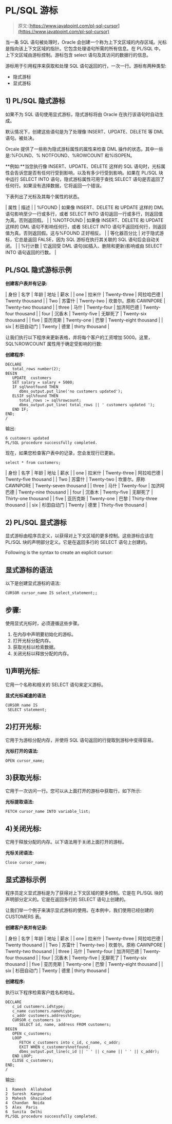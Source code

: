 # PL/SQL 游标

> 原文:[https://www.javatpoint.com/pl-sql-cursor](https://www.javatpoint.com/pl-sql-cursor)

当一条 SQL 语句被处理时，Oracle 会创建一个称为上下文区域的内存区域。光标是指向该上下文区域的指针。它包含处理语句所需的所有信息。在 PL/SQL 中，上下文区域由游标控制。游标包含 select 语句及其访问的数据行的信息。

游标用于引用程序来获取和处理 SQL 语句返回的行，一次一行。游标有两种类型:

*   隐式游标
*   显式游标

## 1) PL/SQL 隐式游标

如果不为 SQL 语句使用显式游标，隐式游标将由 Oracle 在执行该语句时自动生成。

默认情况下，创建这些语句是为了处理像 INSERT、UPDATE、DELETE 等 DML 语句。被处决。

Orcale 提供了一些称为隐式游标属性的属性来检查 DML 操作的状态。其中一些是:%FOUND、% NOTFOUND、%ROWCOUNT 和%ISOPEN。

**例如:**当您执行像 INSERT、UPDATE、DELETE 这样的 SQL 语句时，光标属性会告诉您是否有任何行受到影响，以及有多少行受到影响。如果在 PL/SQL 块中运行 SELECT INTO 语句，隐式游标属性可用于查找 SELECT 语句是否返回了任何行。如果没有选择数据，它将返回一个错误。

下表列出了光标及其每个属性的状态。

| 属性 | 描述 |
| %FOUND | 如果像 INSERT、DELETE 和 UPDATE 这样的 DML 语句影响至少一行或多行，或者 SELECT INTO 语句返回一行或多行，则返回值为真。否则返回假。 |
| %NOTFOUND | 如果像 INSERT、DELETE 和 UPDATE 这样的 DML 语句不影响任何行，或者 SELECT INTO 语句不返回任何行，则返回值为真。否则返回假。这与%FOUND 正好相反。 |
| 等化器百分比 | 对于隐式游标，它总是返回 FALSE，因为 SQL 游标在执行其关联的 SQL 语句后会自动关闭。 |
| %行计数 | 它返回受 DML 语句(如插入、删除和更新)影响或由 SELECT INTO 语句返回的行数。 |

## PL/SQL 隐式游标示例

**创建客户表并有记录:**

| 身份 | 名字 | 年龄 | 地址 | 薪水 |
| one | 拉米什 | Twenty-three | 阿拉哈巴德 | Twenty thousand |
| Two | 苏雷什 | Twenty-two | 坎普尔。原称 CAWNPORE | Twenty-two thousand |
| three | 马什 | Twenty-four | 加济阿巴德 | Twenty-four thousand |
| four | 沉香木 | Twenty-five | 无聊死了 | Twenty-six thousand |
| five | 亚历克斯 | Twenty-one | 巴黎 | Twenty-eight thousand |
| six | 杉田自动门 | Twenty | 德里 | thirty thousand |

让我们执行以下程序来更新表格，并将每个客户的工资增加 5000。这里，SQL%ROWCOUNT 属性用于确定受影响的行数:

**创建程序:**

```
DECLARE 
   total_rows number(2);
BEGIN
   UPDATE  customers
   SET salary = salary + 5000;
   IF sql%notfound THEN
      dbms_output.put_line('no customers updated');
   ELSIF sql%found THEN
      total_rows := sql%rowcount;
      dbms_output.put_line( total_rows || ' customers updated ');
   END IF; 
END;
/

```

输出:

```
6 customers updated
PL/SQL procedure successfully completed.

```

现在，如果您检查客户表中的记录，您会发现行已更新。

```
select * from customers;

```

| 身份 | 名字 | 年龄 | 地址 | 薪水 |
| one | 拉米什 | Twenty-three | 阿拉哈巴德 | Twenty-five thousand |
| Two | 苏雷什 | Twenty-two | 坎普尔。原称 CAWNPORE | Twenty-seven thousand |
| three | 马什 | Twenty-four | 加济阿巴德 | Twenty-nine thousand |
| four | 沉香木 | Twenty-five | 无聊死了 | Thirty-one thousand |
| five | 亚历克斯 | Twenty-one | 巴黎 | Thirty-three thousand |
| six | 杉田自动门 | Twenty | 德里 | Thirty-five thousand |

## 2) PL/SQL 显式游标

显式游标由程序员定义，以获得对上下文区域的更多控制。这些游标应该在 PL/SQL 块的声明部分定义。它是在返回多行的 SELECT 语句上创建的。

Following is the syntax to create an explicit cursor:

## 显式游标的语法

以下是创建显式游标的语法:

```
CURSOR cursor_name IS select_statement;;

```

## 步骤:

使用显式光标时，必须遵循这些步骤。

1.  在内存中声明要初始化的游标。
2.  打开光标分配内存。
3.  获取光标以检索数据。
4.  关闭光标以释放分配的内存。

## 1)声明光标:

它用一个名称和相关的 SELECT 语句来定义游标。

**显式光标减速的语法**

```
CURSOR name IS
 SELECT statement; 

```

## 2)打开光标:

它用于为游标分配内存，并使将 SQL 语句返回的行提取到游标中变得容易。

**光标打开的语法:**

```
OPEN cursor_name;

```

## 3)获取光标:

它用于一次访问一行。您可以从上面打开的游标中获取行，如下所示:

**光标提取语法:**

```
FETCH cursor_name INTO variable_list;

```

## 4)关闭光标:

它用于释放分配的内存。以下语法用于关闭上面打开的游标。

**光标关闭语法:**

```
Close cursor_name;

```

## 显式游标示例

程序员定义显式游标是为了获得对上下文区域的更多控制。它是在 PL/SQL 块的声明部分定义的。它是在返回多行的 SELECT 语句上创建的。

让我们举一个例子来演示显式游标的使用。在本例中，我们使用已经创建的 CUSTOMERS 表。

**创建客户表并有记录:**

| 身份 | 名字 | 年龄 | 地址 | 薪水 |
| one | 拉米什 | Twenty-three | 阿拉哈巴德 | Twenty thousand |
| Two | 苏雷什 | Twenty-two | 坎普尔。原称 CAWNPORE | Twenty-two thousand |
| three | 马什 | Twenty-four | 加济阿巴德 | Twenty-four thousand |
| four | 沉香木 | Twenty-five | 无聊死了 | Twenty-six thousand |
| five | 亚历克斯 | Twenty-one | 巴黎 | Twenty-eight thousand |
| six | 杉田自动门 | Twenty | 德里 | thirty thousand |

**创建程序:**

执行以下程序检索客户姓名和地址。

```
DECLARE
   c_id customers.id%type;
   c_name customers.name%type;
   c_addr customers.address%type;
   CURSOR c_customers is
      SELECT id, name, address FROM customers;
BEGIN
   OPEN c_customers;
   LOOP
      FETCH c_customers into c_id, c_name, c_addr;
      EXIT WHEN c_customers%notfound;
      dbms_output.put_line(c_id || ' ' || c_name || ' ' || c_addr);
   END LOOP;
   CLOSE c_customers;
END;
/

```

输出:

```
1  Ramesh  Allahabad
2  Suresh  Kanpur
3  Mahesh  Ghaziabad
4  Chandan  Noida
5  Alex  Paris
6  Sunita  Delhi
PL/SQL procedure successfully completed. 

```